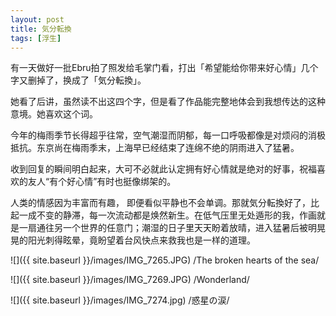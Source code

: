 ```yaml
---
layout: post
title: 気分転換
tags: [浮生]
---
```

有一天做好一批Ebru拍了照发给毛掌门看，打出「希望能给你带来好心情」几个字又删掉了，换成了「気分転換」。

她看了后讲，虽然读不出这四个字，但是看了作品能完整地体会到我想传达的这种意境。她喜欢这个词。

今年的梅雨季节长得超乎往常，空气潮湿而阴郁，每一口呼吸都像是对烦闷的消极抵抗。东京尚在梅雨季末，上海早已经结束了连绵不绝的阴雨进入了猛暑。

收到回复的瞬间明白起来，大可不必就此认定拥有好心情就是绝对的好事，祝福喜欢的友人“有个好心情”有时也挺像绑架的。

人类的情感因为丰富而有趣， 即便看似平静也不会单调。那就気分転換好了，比起一成不变的静滞，每一次流动都是焕然新生。在低气压里无处遁形的我，作画就是一扇通往另一个世界的任意门；潮湿的日子里天天盼着放晴，进入猛暑后被明晃晃的阳光刺得眩晕，竟盼望着台风快点来救我也是一样的道理。

![]({{ site.baseurl }}/images/IMG_7265.JPG)
/The broken hearts of the sea/

![]({{ site.baseurl }}/images/IMG_7269.JPG)
/Wonderland/

![]({{ site.baseurl }}/images/IMG_7274.jpg)
/惑星の涙/